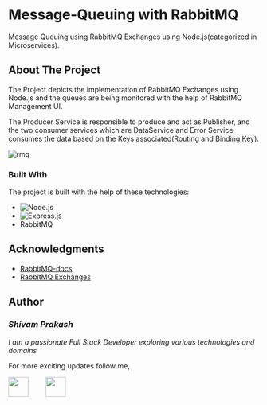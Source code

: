 # Message-Queuing with RabbitMQ

Message Queuing using RabbitMQ Exchanges using Node.js(categorized in Microservices).

<!-- ABOUT THE PROJECT -->
## About The Project

The Project depicts the implementation of RabbitMQ Exchanges using Node.js and the queues are being monitored with the help of RabbitMQ Management UI.

The Producer Service is responsible to produce and act as Publisher, and the two consumer services which are DataService and Error Service consumes the data based on the Keys associated(Routing and Binding Key).


![rmq](https://github.com/shivam12prakash/message-queuing-with-RabbitMQ/assets/65006707/b83e690f-bd23-4792-9ef6-272efa1fded9)



### Built With

The project is built with the help of these technologies:

* ![Node.js]
* ![Express.js]
* RabbitMQ
  

<!-- ACKNOWLEDGMENTS -->
## Acknowledgments

* [RabbitMQ-docs](https://www.rabbitmq.com/getstarted.html)
* [RabbitMQ Exchanges](https://hevodata.com/learn/rabbitmq-exchange-type/#i1)



## Author

### *Shivam Prakash*
*I am a passionate Full Stack Developer exploring various technologies and domains*  

For more exciting updates follow me,

<a href="https://www.linkedin.com/in/shivam-prakash-2b3614193/" target="_blank"><img src="https://github.com/yuvraj24/LiveSmashBar/blob/master/images/linkedin.png" width="40" height="40"></a>&nbsp;&nbsp;&nbsp;&nbsp;&nbsp;&nbsp;&nbsp;&nbsp;&nbsp;<a href="https://github.com/shivam12prakash" target="_blank"><img src="https://github.com/yuvraj24/LiveSmashBar/blob/master/images/github.png" height="40"></a>&nbsp;&nbsp;&nbsp;&nbsp;&nbsp;&nbsp;&nbsp;&nbsp;&nbsp;



<!-- MARKDOWN LINKS & IMAGES -->
[Node.js]: 	https://img.shields.io/badge/Node.js-43853D?style=for-the-badge&logo=node.js&logoColor=white
[Node-url]: https://reactjs.org/
[Express.js]: https://img.shields.io/badge/Express.js-404D59?style=for-the-badge
[Express-url]: https://reactjs.org/
